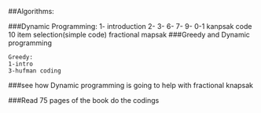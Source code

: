 ##Algorithms:

###Dynamic Programming:
  1- introduction
  2-
  3-
  6-
  7-
  9- 0-1 kanpsak 
        code 10 item selection(simple code)
        fractional mapsak
###Greedy and Dynamic programming

    Greedy:
    1-intro
    3-hufman coding

###see how Dynamic programming is going to help with fractional knapsak

###Read 75 pages of the book  do the codings